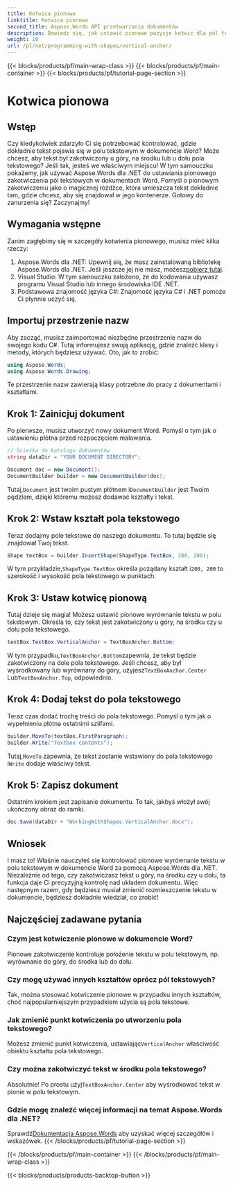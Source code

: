 ```yaml
---
title: Kotwica pionowa
linktitle: Kotwica pionowa
second_title: Aspose.Words API przetwarzania dokumentów
description: Dowiedz się, jak ustawić pionowe pozycje kotwic dla pól tekstowych w dokumentach Worda za pomocą Aspose.Words dla .NET. Łatwy przewodnik krok po kroku w zestawie.
weight: 10
url: /pl/net/programming-with-shapes/vertical-anchor/
---
```


{{< blocks/products/pf/main-wrap-class >}}
{{< blocks/products/pf/main-container >}}
{{< blocks/products/pf/tutorial-page-section >}}

# Kotwica pionowa

## Wstęp

Czy kiedykolwiek zdarzyło Ci się potrzebować kontrolować, gdzie dokładnie tekst pojawia się w polu tekstowym w dokumencie Word? Może chcesz, aby tekst był zakotwiczony u góry, na środku lub u dołu pola tekstowego? Jeśli tak, jesteś we właściwym miejscu! W tym samouczku pokażemy, jak używać Aspose.Words dla .NET do ustawiania pionowego zakotwiczenia pól tekstowych w dokumentach Word. Pomyśl o pionowym zakotwiczeniu jako o magicznej różdżce, która umieszcza tekst dokładnie tam, gdzie chcesz, aby się znajdował w jego kontenerze. Gotowy do zanurzenia się? Zaczynajmy!

## Wymagania wstępne

Zanim zagłębimy się w szczegóły kotwienia pionowego, musisz mieć kilka rzeczy:

1.  Aspose.Words dla .NET: Upewnij się, że masz zainstalowaną bibliotekę Aspose.Words dla .NET. Jeśli jeszcze jej nie masz, możesz[pobierz tutaj](https://releases.aspose.com/words/net/).
2. Visual Studio: W tym samouczku założono, że do kodowania używasz programu Visual Studio lub innego środowiska IDE .NET.
3. Podstawowa znajomość języka C#: Znajomość języka C# i .NET pomoże Ci płynnie uczyć się.

## Importuj przestrzenie nazw

Aby zacząć, musisz zaimportować niezbędne przestrzenie nazw do swojego kodu C#. Tutaj informujesz swoją aplikację, gdzie znaleźć klasy i metody, których będziesz używać. Oto, jak to zrobić:

```csharp
using Aspose.Words;
using Aspose.Words.Drawing;
```

Te przestrzenie nazw zawierają klasy potrzebne do pracy z dokumentami i kształtami.

## Krok 1: Zainicjuj dokument

Po pierwsze, musisz utworzyć nowy dokument Word. Pomyśl o tym jak o ustawieniu płótna przed rozpoczęciem malowania.

```csharp
// Ścieżka do katalogu dokumentów
string dataDir = "YOUR DOCUMENT DIRECTORY";

Document doc = new Document();
DocumentBuilder builder = new DocumentBuilder(doc);
```

 Tutaj,`Document` jest twoim pustym płótnem i`DocumentBuilder` jest Twoim pędzlem, dzięki któremu możesz dodawać kształty i tekst.

## Krok 2: Wstaw kształt pola tekstowego

Teraz dodajmy pole tekstowe do naszego dokumentu. To tutaj będzie się znajdował Twój tekst. 

```csharp
Shape textBox = builder.InsertShape(ShapeType.TextBox, 200, 200);
```

 W tym przykładzie,`ShapeType.TextBox` określa pożądany kształt i`200, 200` to szerokość i wysokość pola tekstowego w punktach.

## Krok 3: Ustaw kotwicę pionową

Tutaj dzieje się magia! Możesz ustawić pionowe wyrównanie tekstu w polu tekstowym. Określa to, czy tekst jest zakotwiczony u góry, na środku czy u dołu pola tekstowego.

```csharp
textBox.TextBox.VerticalAnchor = TextBoxAnchor.Bottom;
```

 W tym przypadku,`TextBoxAnchor.Bottom`zapewnia, że tekst będzie zakotwiczony na dole pola tekstowego. Jeśli chcesz, aby był wyśrodkowany lub wyrównany do góry, użyjesz`TextBoxAnchor.Center` Lub`TextBoxAnchor.Top`, odpowiednio.

## Krok 4: Dodaj tekst do pola tekstowego

Teraz czas dodać trochę treści do pola tekstowego. Pomyśl o tym jak o wypełnieniu płótna ostatnimi szlifami.

```csharp
builder.MoveTo(textBox.FirstParagraph);
builder.Write("Textbox contents");
```

 Tutaj,`MoveTo` zapewnia, że tekst zostanie wstawiony do pola tekstowego i`Write` dodaje właściwy tekst.

## Krok 5: Zapisz dokument

Ostatnim krokiem jest zapisanie dokumentu. To tak, jakbyś włożył swój ukończony obraz do ramki.

```csharp
doc.Save(dataDir + "WorkingWithShapes.VerticalAnchor.docx");
```

## Wniosek

I masz to! Właśnie nauczyłeś się kontrolować pionowe wyrównanie tekstu w polu tekstowym w dokumencie Word za pomocą Aspose.Words dla .NET. Niezależnie od tego, czy zakotwiczasz tekst u góry, na środku czy u dołu, ta funkcja daje Ci precyzyjną kontrolę nad układem dokumentu. Więc następnym razem, gdy będziesz musiał zmienić rozmieszczenie tekstu w dokumencie, będziesz dokładnie wiedział, co zrobić!

## Najczęściej zadawane pytania

### Czym jest kotwiczenie pionowe w dokumencie Word?
Pionowe zakotwiczenie kontroluje położenie tekstu w polu tekstowym, np. wyrównanie do góry, do środka lub do dołu.

### Czy mogę używać innych kształtów oprócz pól tekstowych?
Tak, można stosować kotwiczenie pionowe w przypadku innych kształtów, choć najpopularniejszym przypadkiem użycia są pola tekstowe.

### Jak zmienić punkt kotwiczenia po utworzeniu pola tekstowego?
 Możesz zmienić punkt kotwiczenia, ustawiając`VerticalAnchor` właściwość obiektu kształtu pola tekstowego.

### Czy można zakotwiczyć tekst w środku pola tekstowego?
 Absolutnie! Po prostu użyj`TextBoxAnchor.Center` aby wyśrodkować tekst w pionie w polu tekstowym.

### Gdzie mogę znaleźć więcej informacji na temat Aspose.Words dla .NET?
 Sprawdź[Dokumentacja Aspose.Words](https://reference.aspose.com/words/net/) aby uzyskać więcej szczegółów i wskazówek.
{{< /blocks/products/pf/tutorial-page-section >}}

{{< /blocks/products/pf/main-container >}}
{{< /blocks/products/pf/main-wrap-class >}}

{{< blocks/products/products-backtop-button >}}
